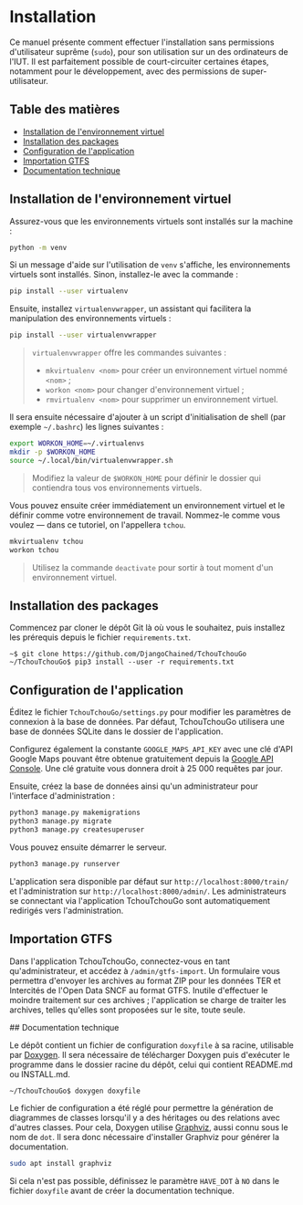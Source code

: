 # Installation

Ce manuel présente comment effectuer l'installation sans permissions d'utilisateur suprême (`sudo`), pour son utilisation sur un des ordinateurs de l'IUT. Il est parfaitement possible de court-circuiter certaines étapes, notamment pour le développement, avec des permissions de super-utilisateur.

## Table des matières

* [Installation de l'environnement virtuel](#1)
* [Installation des packages](#2)
* [Configuration de l'application](#3)
* [Importation GTFS](#4)
* [Documentation technique](#5)

<a id="1"></a>

## Installation de l'environnement virtuel

Assurez-vous que les environnements virtuels sont installés sur la machine :

``` bash
python -m venv
```

Si un message d'aide sur l'utilisation de `venv` s'affiche, les environnements virtuels sont installés. Sinon, installez-le avec la commande :

``` bash
pip install --user virtualenv
```

Ensuite, installez `virtualenvwrapper`, un assistant qui facilitera la manipulation des environnements virtuels :

``` bash
pip install --user virtualenvwrapper
```

> `virtualenvwrapper` offre les commandes suivantes :
> * `mkvirtualenv <nom>` pour créer un environnement virtuel nommé `<nom>` ;
> * `workon <nom>` pour changer d'environnement virtuel ;
> * `rmvirtualenv <nom>` pour supprimer un environnement virtuel.

Il sera ensuite nécessaire d'ajouter à un script d'initialisation de shell (par exemple `~/.bashrc`) les lignes suivantes :

``` bash
export WORKON_HOME=~/.virtualenvs
mkdir -p $WORKON_HOME
source ~/.local/bin/virtualenvwrapper.sh
```

> Modifiez la valeur de `$WORKON_HOME` pour définir le dossier qui contiendra tous vos environnements virtuels.

Vous pouvez ensuite créer immédiatement un environnement virtuel et le définir comme votre environnement de travail. Nommez-le comme vous voulez — dans ce tutoriel, on l'appellera `tchou`.

``` bash
mkvirtualenv tchou
workon tchou
```

> Utilisez la commande `deactivate` pour sortir à tout moment d'un environnement virtuel.

<a id="2"></a>

## Installation des packages

Commencez par cloner le dépôt Git là où vous le souhaitez, puis installez les prérequis depuis le fichier `requirements.txt`.

```
~$ git clone https://github.com/DjangoChained/TchouTchouGo
~/TchouTchouGo$ pip3 install --user -r requirements.txt
```

<a id="3"></a>

## Configuration de l'application

Éditez le fichier `TchouTchouGo/settings.py` pour modifier les paramètres de connexion à la base de données. Par défaut, TchouTchouGo utilisera une base de données SQLite dans le dossier de l'application.

Configurez également la constante `GOOGLE_MAPS_API_KEY` avec une clé d'API Google Maps pouvant être obtenue gratuitement depuis la [Google API Console](https://console.developers.google.com/). Une clé gratuite vous donnera droit à 25 000 requêtes par jour.

Ensuite, créez la base de données ainsi qu'un administrateur pour l'interface d'administration :

``` bash
python3 manage.py makemigrations
python3 manage.py migrate
python3 manage.py createsuperuser
```

Vous pouvez ensuite démarrer le serveur.

``` bash
python3 manage.py runserver
```

L'application sera disponible par défaut sur `http://localhost:8000/train/` et l'administration sur `http://localhost:8000/admin/`. Les administrateurs se connectant via l'application TchouTchouGo sont automatiquement redirigés vers l'administration.

<a id="4"></a>

## Importation GTFS

Dans l'application TchouTchouGo, connectez-vous en tant qu'administrateur, et accédez à `/admin/gtfs-import`. Un formulaire vous permettra d'envoyer les archives au format ZIP pour les données TER et Intercités de l'Open Data SNCF au format GTFS. Inutile d'effectuer le moindre traitement sur ces archives ; l'application se charge de traiter les archives, telles qu'elles sont proposées sur le site, toute seule.

<a id="5"></a>

## Documentation technique

Le dépôt contient un fichier de configuration `doxyfile` à sa racine, utilisable par [Doxygen](http://doxygen.org). Il sera nécessaire de télécharger Doxygen puis d'exécuter le programme dans le dossier racine du dépôt, celui qui contient README.md ou INSTALL.md.

``` bash
~/TchouTchouGo$ doxygen doxyfile
```

Le fichier de configuration a été réglé pour permettre la génération de diagrammes de classes lorsqu'il y a des héritages ou des relations avec d'autres classes. Pour cela, Doxygen utilise [Graphviz](http://www.graphviz.org/), aussi connu sous le nom de `dot`. Il sera donc nécessaire d'installer Graphviz pour générer la documentation.

``` bash
sudo apt install graphviz
```

Si cela n'est pas possible, définissez le paramètre `HAVE_DOT` à `NO` dans le fichier `doxyfile` avant de créer la documentation technique.
